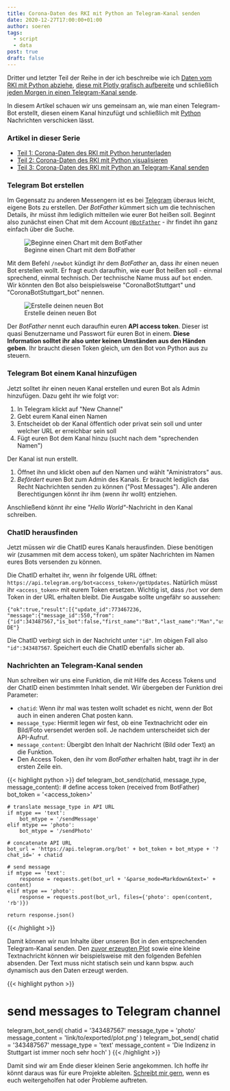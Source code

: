 ```yaml
---
title: Corona-Daten des RKI mit Python an Telegram-Kanal senden
date: 2020-12-27T17:00:00+01:00
author: soeren
tags:
  - script
  - data
post: true
draft: false
---
```


Dritter und letzter Teil der Reihe in der ich beschreibe wie ich [Daten vom RKI mit Python abziehe](/2020/rki-daten-laden-python), [diese mit Plotly grafisch aufbereite](/2020/rki-daten-visualisieren-python) und schließlich [jeden Morgen in einen Telegram-Kanal sende](/2020/rki-daten-telegram-senden-python). 

In diesem Artikel schauen wir uns gemeinsam an, wie man einen Telegram-Bot erstellt, diesen einem Kanal hinzufügt und schließlich mit [Python](/tags/python) Nachrichten verschicken lässt. 

<article>
    <h3>Artikel in dieser Serie</h3>
  <ul>
    <li><a href="../rki-daten-laden-python">Teil 1: Corona-Daten des RKI mit Python herunterladen</a></li>
    <li><a href="../rki-daten-visualisieren-python">Teil 2: Corona-Daten des RKI mit Python visualisieren</a></li>
    <li><a href="../rki-daten-telegram-senden-python">Teil 3: Corona-Daten des RKI mit Python an Telegram-Kanal senden</a></li>
  </ul>
</article>

### Telegram Bot erstellen

Im Gegensatz zu anderen Messengern ist es bei [Telegram](/tags/telegram) überaus leicht, eigene Bots zu erstellen. Der *BotFather* kümmert sich um die technischen Details, ihr müsst ihm lediglich mitteilen wie eurer Bot heißen soll. Beginnt also zunächst einen Chat mit dem Account [`@BotFather`](https://t.me/botfather) - ihr findet ihn ganz einfach über die Suche. 

<figure>
  <img alt="Beginne einen Chart mit dem BotFather" src="https://onedrive.live.com/embed?resid=273EB2087BC33FC5%215171&authkey=%21AG5Vlsu4bjIvLx4&width=660"/>
  <figcaption>Beginne einen Chart mit dem BotFather</figcaption>
</figure>

Mit dem Befehl `/newbot` kündigt ihr dem *BotFather* an, dass ihr einen neuen Bot erstellen wollt. Er fragt euch daraufhin, wie euer Bot heißen soll - einmal sprechend, einmal technisch. Der technische Name muss auf `bot` enden. Wir könnten den Bot also beispielsweise "CoronaBotStuttgart" und "CoronaBotStuttgart_bot" nennen. 

<figure>
  <img alt="Erstelle deinen neuen Bot" src="https://onedrive.live.com/embed?resid=273EB2087BC33FC5%215173&authkey=%21AC-SO1Kg09m_Es8&height=660"/>
  <figcaption>Erstelle deinen neuen Bot</figcaption>
</figure>

Der *BotFather* nennt euch daraufhin euren **API access token**. Dieser ist quasi Benutzername und Passwort für euren Bot in einem. **Diese Information solltet ihr also unter keinen Umständen aus den Händen geben**. Ihr braucht diesen Token gleich, um den Bot von Python aus zu steuern. 

### Telegram Bot einem Kanal hinzufügen

Jetzt solltet ihr einen neuen Kanal erstellen und euren Bot als Admin hinzufügen. Dazu geht ihr wie folgt vor:

1. In Telegram klickt auf "New Channel"
1. Gebt eurem Kanal einen Namen
1. Entscheidet ob der Kanal öffentlich oder privat sein soll und unter welcher URL er erreichbar sein soll
1. Fügt euren Bot dem Kanal hinzu (sucht nach dem "sprechenden Namen")

Der Kanal ist nun erstellt. 
1. Öffnet ihn und klickt oben auf den Namen und wählt "Aministrators" aus. 
1. *Befördert* euren Bot zum Admin des Kanals. Er braucht lediglich das Recht Nachrichten senden zu können ("Post Messages"). Alle anderen Berechtigungen könnt ihr ihm (wenn ihr wollt) entziehen. 

Anschließend könnt ihr eine *"Hello World"*-Nachricht in den Kanal schreiben. 

### ChatID herausfinden

Jetzt müssen wir die ChatID eures Kanals herausfinden. Diese benötigen wir (zusammen mit dem access token), um später Nachrichten im Namen eures Bots versenden zu können. 

Die ChatID erhaltet ihr, wenn ihr folgende URL öffnet: `https://api.telegram.org/bot<access_token>/getUpdates`. Natürlich müsst ihr `<access_token>` mit eurem Token ersetzen. Wichtig ist, dass `/bot` vor dem Token in der URL erhalten bleibt. Die Ausgabe sollte ungefähr so aussehen: 

```
{"ok":true,"result":[{"update_id":773467236,
"message":{"message_id":550,"from":{"id":343487567,"is_bot":false,"first_name":"Bat","last_name":"Man","username":"wayne123","language_code":"de-DE"}
```

Die ChatID verbirgt sich in der Nachricht unter `"id"`. Im obigen Fall also `"id":343487567`. Speichert euch die ChatID ebenfalls sicher ab. 

### Nachrichten an Telegram-Kanal senden

Nun schreiben wir uns eine Funktion, die mit Hilfe des Access Tokens und der ChatID einen bestimmten Inhalt sendet. Wir übergeben der Funktion drei Parameter: 

- `chatid`: Wenn ihr mal was testen wollt schadet es nicht, wenn der Bot auch in einen anderen Chat posten kann.
- `message_type`: Hiermit legen wir fest, ob eine Textnachricht oder ein Bild/Foto versendet werden soll. Je nachdem unterscheidet sich der API-Aufruf. 
- `message_content`: Übergibt den Inhalt der Nachricht (Bild oder Text) an die Funktion.
- Den Access Token, den ihr vom *BotFather* erhalten habt, tragt ihr in der ersten Zeile ein. 

{{< highlight python >}}
def telegram_bot_send(chatid, message_type, message_content):
    # define access token (received from BotFather)
    bot_token = '<access_token>'

    # translate message_type in API URL
    if mtype == 'text':
        bot_mtype = '/sendMessage'
    elif mtype == 'photo':
        bot_mtype = '/sendPhoto'

    # concatenate API URL
    bot_url = 'https://api.telegram.org/bot' + bot_token + bot_mtype + '?chat_id=' + chatid

    # send message
    if mtype == 'text':
        response = requests.get(bot_url + '&parse_mode=Markdown&text=' + content)
    elif mtype == 'photo':
        response = requests.post(bot_url, files={'photo': open(content, 'rb')})
    
    return response.json()
{{< /highlight >}}

Damit können wir nun Inhalte über unseren Bot in den entsprechenden Telegram-Kanal senden. Den [zuvor erzeugten Plot](/rki-daten-visualisieren-python) sowie eine kleine Textnachricht können wir beispielsweise mit den folgenden Befehlen absenden. Der Text muss nicht statisch sein und kann bspw. auch dynamisch aus den Daten erzeugt werden.

{{< highlight python >}}
# send messages to Telegram channel
telegram_bot_send(
    chatid = '343487567'
    message_type = 'photo'
    message_content = 'link/to/exported/plot.png'
)
telegram_bot_send(
    chatid = '343487567'
    message_type = 'text'
    message_content = 'Die Indizenz in Stuttgart ist immer noch sehr hoch'
)
{{< /highlight >}}

Damit sind wir am Ende dieser kleinen Serie angekommen. Ich hoffe ihr könnt daraus was für eure Projekte ableiten. [Schreibt mir gern](/contact), wenn es euch weitergeholfen hat oder Probleme auftreten. 
